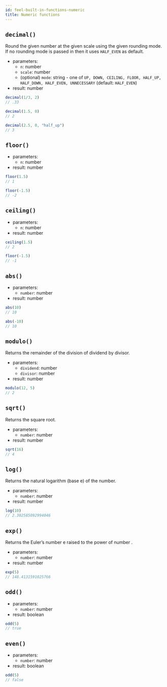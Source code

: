 ```yaml
---
id: feel-built-in-functions-numeric
title: Numeric functions
---
```


## `decimal()`

Round the given number at the given scale using the given rounding mode. If no rounding mode is passed in then it uses `HALF_EVEN` as default. 

* parameters:
  * `n`: number
  * `scale`: number
  * (optional) `mode`: string - one of `UP, DOWN, CEILING, FLOOR, HALF_UP, HALF_DOWN, HALF_EVEN, UNNECESSARY` (default: `HALF_EVEN`)
* result: number

```js
decimal(1/3, 2)
// .33

decimal(1.5, 0) 
// 2

decimal(2.5, 0, "half_up")
// 3
```

## `floor()`

* parameters:
  * `n`: number
* result: number

```js
floor(1.5)
// 1

floor(-1.5)
// -2
```

## `ceiling()`

* parameters:
  * `n`: number
* result: number

```js
ceiling(1.5)
// 2

floor(-1.5)
// -1
```

## `abs()`

* parameters:
  * `number`: number
* result: number

```js
abs(10)
// 10

abs(-10)
// 10
```

## `modulo()`

Returns the remainder of the division of dividend by divisor.

* parameters:
  * `dividend`: number
  * `divisor`: number
* result: number

```js
modulo(12, 5)
// 2
```

## `sqrt()`

Returns the square root.

* parameters:
  * `number`: number
* result: number

```js
sqrt(16)
// 4
```

## `log()`

Returns the natural logarithm (base e) of the number.

* parameters:
  * `number`: number
* result: number

```js
log(10)
// 2.302585092994046
```

## `exp()`

Returns the Euler’s number e raised to the power of number .

* parameters:
  * `number`: number
* result: number

```js
exp(5)
// 148.4131591025766
```

## `odd()`

* parameters:
  * `number`: number
* result: boolean

```js
odd(5)
// true
```

## `even()`

* parameters:
  * `number`: number
* result: boolean

```js
odd(5)
// false
```
